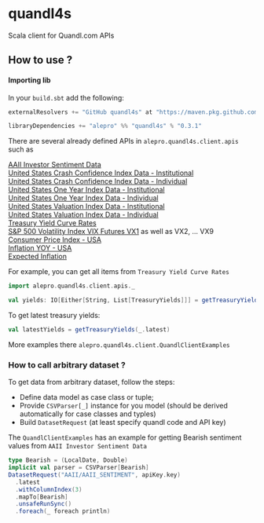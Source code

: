 # quandl4s
Scala client for Quandl.com APIs


## How to use ?
#### Importing lib
 In your `build.sbt` add the following: 

```sbt
externalResolvers += "GitHub quandl4s" at "https://maven.pkg.github.com/alepro/quandl4s"

libraryDependencies += "alepro" %% "quandl4s" % "0.3.1"
```

There are several already defined APIs in `alepro.quandl4s.client.apis` such as

[AAII Investor Sentiment Data](https://www.quandl.com/data/AAII/AAII_SENTIMENT-AAII-Investor-Sentiment-Data)  
[United States Crash Confidence Index Data - Institutional](https://www.quandl.com/data/YALE/US_CONF_INDEX_CRASH_INST-Stock-Market-Confidence-Indices-United-States-Crash-Confidence-Index-Data-Institutional)  
[United States Crash Confidence Index Data - Individual](https://www.quandl.com/data/YALE/US_CONF_INDEX_CRASH_INDIV-Stock-Market-Confidence-Indices-United-States-Crash-Confidence-Index-Data-Individual)  
[United States One Year Index Data - Institutional](https://www.quandl.com/data/YALE/US_CONF_INDEX_1YR_INST-Stock-Market-Confidence-Indices-United-States-One-Year-Index-Data-Institutional)  
[United States One Year Index Data - Individual](https://www.quandl.com/data/YALE/US_CONF_INDEX_1YR_INDIV-Stock-Market-Confidence-Indices-United-States-One-Year-Index-Data-Individual)  
[United States Valuation Index Data - Institutional](https://www.quandl.com/data/YALE/US_CONF_INDEX_VAL_INST-Stock-Market-Confidence-Indices-United-States-Valuation-Index-Data-Institutional)  
[United States Valuation Index Data - Individual](https://www.quandl.com/data/YALE/US_CONF_INDEX_VAL_INDIV-Stock-Market-Confidence-Indices-United-States-Valuation-Index-Data-Individual)  
[Treasury Yield Curve Rates](https://www.quandl.com/data/USTREASURY-US-Treasury)  
[S&P 500 Volatility Index VIX Futures VX1](https://www.quandl.com/data/CHRIS/CBOE_VX1)
as well as VX2, ... VX9  
[Consumer Price Index - USA](https://www.quandl.com/data/RATEINF/CPI_USA-Consumer-Price-Index-USA)  
[Inflation YOY - USA](https://www.quandl.com/data/RATEINF/INFLATION_USA-Inflation-YOY-USA)  
[Expected Inflation](https://www.quandl.com/data/FRBC/EXIN-Expected-Inflation)  

For example, you can get all items from `Treasury Yield Curve Rates` 
```scala
import alepro.quandl4s.client.apis._

val yields: IO[Either[String, List[TreasuryYields]]] = getTreasuryYields()
```
To get latest treasury yields: 
```scala
val latestYields = getTreasuryYields(_.latest)
```

More examples there `alepro.quandl4s.client.QuandlClientExamples`

### How to call arbitrary dataset ?
To get data from arbitrary dataset, follow the steps:
* Define data model as case class or tuple;
* Provide `CSVParser[_]` instance for you model (should be derived automatically for case classes and typles)
* Build `DatasetRequest` (at least specify quandl code and API key)

The `QuandlClientExamples` has an example for getting Bearish sentiment values from `AAII Investor Sentiment Data`  

```scala
type Bearish = (LocalDate, Double)
implicit val parser = CSVParser[Bearish]
DatasetRequest("AAII/AAII_SENTIMENT", apiKey.key)
  .latest
  .withColumnIndex(3)
  .mapTo[Bearish]
  .unsafeRunSync()
  .foreach(_ foreach println)
```





